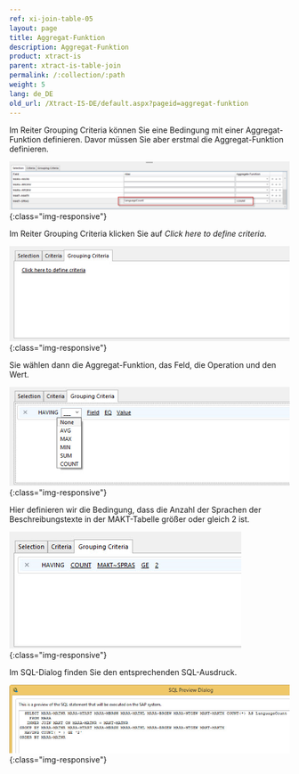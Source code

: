 ```yaml
---
ref: xi-join-table-05
layout: page
title: Aggregat-Funktion
description: Aggregat-Funktion
product: xtract-is
parent: xtract-is-table-join
permalink: /:collection/:path
weight: 5
lang: de_DE
old_url: /Xtract-IS-DE/default.aspx?pageid=aggregat-funktion
---
```


Im Reiter Grouping Criteria können Sie eine Bedingung mit einer Aggregat-Funktion definieren. Davor müssen Sie aber erstmal die Aggregat-Funktion definieren.

![tj-aggregate-count](/img/content/tj-aggregate-count.jpg){:class="img-responsive"}

Im Reiter Grouping Criteria klicken Sie auf *Click here to define criteria*.

![tj-grouping-criteria-0](/img/content/tj-grouping-criteria-0.jpg){:class="img-responsive"}

Sie wählen dann die Aggregat-Funktion, das Feld, die Operation und den Wert. 

![tj-grouping-criteria-1](/img/content/tj-grouping-criteria-1.jpg){:class="img-responsive"}

Hier definieren wir die Bedingung, dass die Anzahl der Sprachen der Beschreibungstexte in der MAKT-Tabelle größer oder gleich 2 ist. 

![tj-grouping-criteria-count](/img/content/tj-grouping-criteria-count.jpg){:class="img-responsive"}

Im SQL-Dialog finden Sie den entsprechenden SQL-Ausdruck. 

![tj-grouping-sql](/img/content/tj-grouping-sql.jpg){:class="img-responsive"}